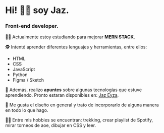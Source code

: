 # Hi! 👋🏼 soy Jaz. 

###  Front-end developer. 


💪🏼 Actualmente estoy estudiando para mejorar **MERN STACK**.

🕵 Intenté aprender diferentes lenguajes y herramientas, entre ellos: 

* HTML
* CSS
* JavaScript
* Python
* Figma / Sketch 

💖 Además, realizo **apuntes** sobre algunas tecnologías que estuve aprendiendo.
 Pronto estaran disponibles en: [Jaz Eyza](https://tender-banach-062994.netlify.app/). 

🌸 Me gusta el diseño en general y trato de incorporarlo de alguna manera en todo lo que hago.

👩🏻 Entre mis hobbies se encuentran: trekking, crear playlist de Spotify, mirar torneos de aoe, dibujar en CSS y leer.



<!--
**JazminTrujilloEyzaguirre/JazminTrujilloEyzaguirre** is a ✨ _special_ ✨ repository because its `README.md` (this file) appears on your GitHub profile.

Here are some ideas to get you started:

- 🔭 I’m currently working on ...
- 🌱 I’m currently learning ...
- 👯 I’m looking to collaborate on ...
- 🤔 I’m looking for help with ...
- 💬 Ask me about ...
- 📫 How to reach me: ...
- 😄 Pronouns: ...
- ⚡ Fun fact: ...
-->
